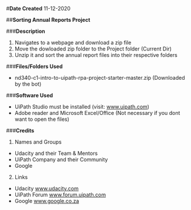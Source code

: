 #**Date Created**
11-12-2020

##**Sorting Annual Reports Project**

###**Description**

1. Navigates to a webpage and download a zip file 
2. Move the dowloaded zip folder to the Project folder (Current Dir)
3. Unzip it and sort the annual report files into their respective folders

###**Files/Folders Used**
* nd340-c1-intro-to-uipath-rpa-project-starter-master.zip (Downloaded by the bot)

###**Software Used**
* UiPath Studio must be installed (visit: www.uipath.com)
* Adobe reader and Microsoft Excel/Office (Not necessary if you dont want to open the files)

###**Credits**
1. Names and Groups
* Udacity and their Team & Mentors
* UiPath Company and their Community
* Google
2. Links
* Udacity www.udacity.com
* UiPath Forum www.forum.uipath.com
* Google www.google.co.za
